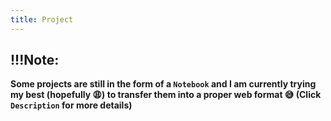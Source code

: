 ```yaml
---
title: Project
---
```


## !!!Note:
**Some projects are still in the form of a `Notebook` and I am currently trying my best (hopefully 😩) to transfer them into a proper web format 😅 (Click `Description` for more details)**